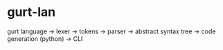 # gurt-lan
gurt language -> lexer -> tokens -> parser -> abstract syntax tree -> code generation (python) -> CLI
